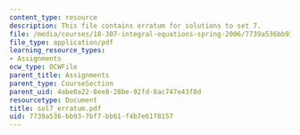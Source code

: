 ```yaml
---
content_type: resource
description: This file contains erratum for solutions to set 7.
file: /media/courses/18-307-integral-equations-spring-2006/7739a536bb937bf7bb61f4b7e6178157_sol7_erratum.pdf
file_type: application/pdf
learning_resource_types:
- Assignments
ocw_type: OCWFile
parent_title: Assignments
parent_type: CourseSection
parent_uid: 4abe0a22-8ee8-28be-92fd-8ac747e43f8d
resourcetype: Document
title: sol7_erratum.pdf
uid: 7739a536-bb93-7bf7-bb61-f4b7e6178157
---
```

